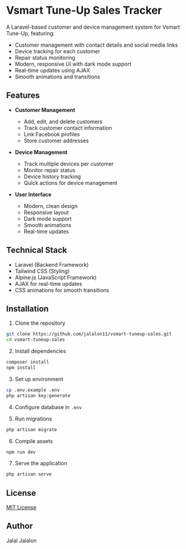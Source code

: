 # Vsmart Tune-Up Sales Tracker

A Laravel-based customer and device management system for Vsmart Tune-Up, featuring:

- Customer management with contact details and social media links
- Device tracking for each customer
- Repair status monitoring
- Modern, responsive UI with dark mode support
- Real-time updates using AJAX
- Smooth animations and transitions

## Features

- **Customer Management**
  - Add, edit, and delete customers
  - Track customer contact information
  - Link Facebook profiles
  - Store customer addresses

- **Device Management**
  - Track multiple devices per customer
  - Monitor repair status
  - Device history tracking
  - Quick actions for device management

- **User Interface**
  - Modern, clean design
  - Responsive layout
  - Dark mode support
  - Smooth animations
  - Real-time updates

## Technical Stack

- Laravel (Backend Framework)
- Tailwind CSS (Styling)
- Alpine.js (JavaScript Framework)
- AJAX for real-time updates
- CSS animations for smooth transitions

## Installation

1. Clone the repository
```bash
git clone https://github.com/jalalon11/vsmart-tuneup-sales.git
cd vsmart-tuneup-sales
```

2. Install dependencies
```bash
composer install
npm install
```

3. Set up environment
```bash
cp .env.example .env
php artisan key:generate
```

4. Configure database in `.env`

5. Run migrations
```bash
php artisan migrate
```

6. Compile assets
```bash
npm run dev
```

7. Serve the application
```bash
php artisan serve
```

## License

[MIT License](LICENSE.md)

## Author

Jalal Jalalon
